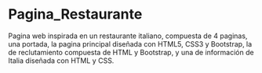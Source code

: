 # Pagina_Restaurante
Pagina web inspirada en un restaurante italiano, compuesta de 4 paginas, una portada, la pagina principal diseñada con HTML5, CSS3 y Bootstrap, la de reclutamiento compuesta de HTML y Bootstrap, y una de información de Italia diseñada con HTML y CSS.

